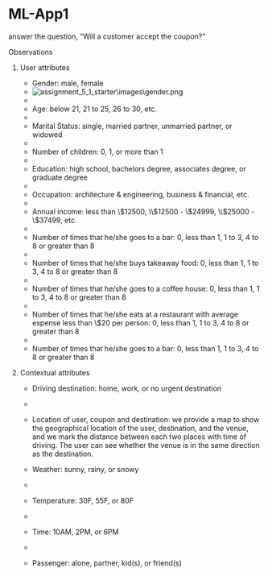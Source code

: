 # ML-App1
answer the question, “Will a customer accept the coupon?”

Observations
1. User attributes
    -  Gender: male, female
    -  ![assignment_5_1_starter\images\gender.png ](gender)
    -  
    -  Age: below 21, 21 to 25, 26 to 30, etc.
    -  
    -  Marital Status: single, married partner, unmarried partner, or widowed
    -  
    -  Number of children: 0, 1, or more than 1
    -  
    -  Education: high school, bachelors degree, associates degree, or graduate degree
    -  
    -  Occupation: architecture & engineering, business & financial, etc.
    -  
    -  Annual income: less than \\$12500, \\$12500 - \\$24999, \\$25000 - \\$37499, etc.
    -  
    -  Number of times that he/she goes to a bar: 0, less than 1, 1 to 3, 4 to 8 or greater than 8
    -  
    -  Number of times that he/she buys takeaway food: 0, less than 1, 1 to 3, 4 to 8 or greater than 8
    -  
    -  Number of times that he/she goes to a coffee house: 0, less than 1, 1 to 3, 4 to 8 or greater than 8
    -  
    -  Number of times that he/she eats at a restaurant with average expense less than \\$20 per person: 0, less than 1, 1 to 3, 4 to 8 or greater than 8
    -  
    -  Number of times that he/she goes to a bar: 0, less than 1, 1 to 3, 4 to 8 or greater than 8
    

1. Contextual attributes
    - Driving destination: home, work, or no urgent destination
    - 
    - Location of user, coupon and destination: we provide a map to show the geographical
    location of the user, destination, and the venue, and we mark the distance between each
    two places with time of driving. The user can see whether the venue is in the same
    direction as the destination.
    
    - Weather: sunny, rainy, or snowy
    - 
    - Temperature: 30F, 55F, or 80F
    - 
    - Time: 10AM, 2PM, or 6PM
    - 
    - Passenger: alone, partner, kid(s), or friend(s)

